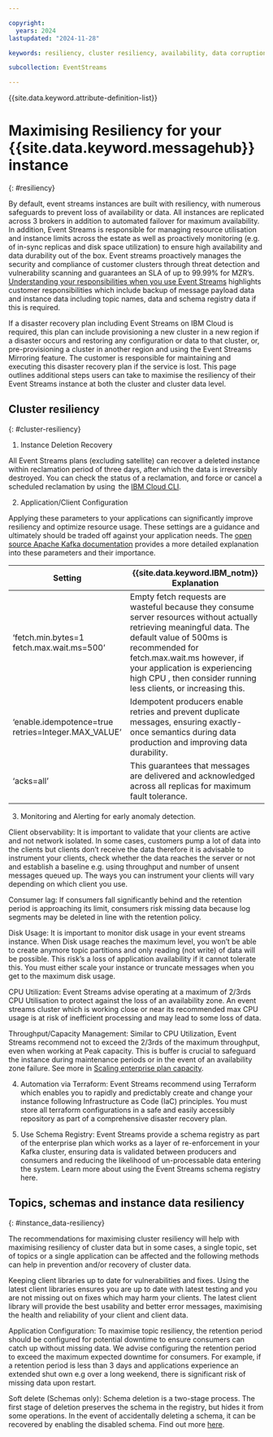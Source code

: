 ```yaml
---

copyright:
  years: 2024
lastupdated: "2024-11-28" 

keywords: resiliency, cluster resiliency, availability, data corruption, deletion, data management, disaster recovery, responsibilities

subcollection: EventStreams

---
```


{{site.data.keyword.attribute-definition-list}}
# Maximising Resiliency for your {{site.data.keyword.messagehub}} instance 
{: #resiliency}

By default, event streams instances are built with resiliency, with numerous safeguards to prevent loss of availability or data. All instances are replicated across 3 brokers in addition to automated failover for maximum availability. In addition, Event Streams is responsible for managing resource utilisation and instance limits across the estate as well as proactively monitoring (e.g. of in-sync replicas and disk space utilization) to ensure high availability and data durability out of the box. Event streams proactively manages the security and compliance of customer clusters through threat detection and vulnerability scanning and guarantees an SLA of up to 99.99% for MZR’s. [Understanding your responsibilities when you use Event Streams](/docs/EventStreams?topic=EventStreams-event_streams_responsibilities) highlights customer responsibilities which include backup of message payload data and instance data including topic names, data and schema registry data if this is required. 

If a disaster recovery plan including Event Streams on IBM Cloud is required, this plan can include provisioning a new cluster in a new region if a disaster occurs and restoring any configuration or data to that cluster, or, pre-provisioning a cluster in another region and using the Event Streams Mirroring feature.  The customer is responsible for maintaining and executing this disaster recovery plan if the service is lost. This page outlines additional steps users can take to maximise the resiliency of their Event Streams instance at both the cluster and cluster data level.  

## Cluster resiliency
{: #cluster-resiliency}

1. Instance Deletion Recovery 

All Event Streams plans (excluding satellite) can recover a deleted instance within reclamation period of three days, after which the data is irreversibly destroyed.  You can check the status of a reclamation, and force or cancel a scheduled reclamation by using  the [IBM Cloud CLI](/docs/cli?topic=cli-ibmcloud_commands_resource#ibmcloud_resource_reclamations).   

2. Application/Client Configuration

Applying these parameters to your applications can significantly improve resiliency and optimize resource usage. These settings are a guidance and ultimately should be traded off against your application needs. The [open source Apache Kafka documentation](https://kafka.apache.org/documentation/) provides a more detailed explanation into these parameters and their importance.  

| Setting | {{site.data.keyword.IBM_notm}} Explanation |
|----------|-----------------------|
|‘fetch.min.bytes=1 fetch.max.wait.ms=500’  |  Empty fetch requests are wasteful because they consume server resources without actually retrieving meaningful data. The default value of 500ms is recommended for fetch.max.wait.ms however, if your application is experiencing high CPU , then consider running less clients, or increasing this.|
|‘enable.idempotence=true retries=Integer.MAX_VALUE’   |  Idempotent producers enable retries and prevent duplicate messages, ensuring exactly-once semantics during data production and improving data durability.  |
|‘acks=all’    |  This guarantees that messages are delivered and acknowledged across all replicas for maximum fault tolerance.    |

3. Monitoring and Alerting for early anomaly detection.

Client observability: It is important to validate that your clients are active and not network isolated. In some cases, customers pump a lot of data into the clients but clients don’t receive the data therefore it is advisable to instrument your clients, check whether the data reaches the server or not and establish a baseline e.g. using throughput and number of unsent messages queued up. The ways you can instrument your clients will vary depending on which client you use.   

Consumer lag: If consumers fall significantly behind and the retention period is approaching its limit, consumers risk missing data because log segments may be deleted in line with the retention policy. 

Disk Usage: It is important to monitor disk usage in your event streams instance. When Disk usage reaches the maximum level, you won’t be able to create anymore topic partitions and only reading (not write) of data will be possible. This risk’s a loss of application availability if it cannot tolerate this.  You must either scale your instance or truncate messages when you get to the maximum disk usage.  

CPU Utilization: Event Streams advise operating at a maximum of 2/3rds CPU Utilisation to protect against the loss of an availability zone. An event streams cluster which is working close or near its recommended max CPU usage is at risk of inefficient processing and may lead to some loss of data.  

Throughput/Capacity Management: Similar to CPU Utilization, Event Streams recommend not to exceed the 2/3rds of the maximum throughput, even when working at Peak capacity. This is buffer is crucial to safeguard the instance during maintenance periods or in the event of an availability zone failure. See more in [Scaling enterprise plan capacity](/docs/EventStreams?topic=EventStreams-ES_scaling_capacity). 

4.  Automation via Terraform: Event Streams recommend using Terraform which enables you to rapidly and predictably create and change your instance following Infrastructure as Code (IaC) principles. You must store all terraform configurations in a safe and easily accessibly repository as part of a comprehensive disaster recovery plan.  

5. Use Schema Registry: Event Streams provide a schema registry as part of the enterprise plan which works as a layer of re-enforcement in your Kafka cluster, ensuring data is validated between producers and consumers and reducing the likelihood of un-processable data entering the system. Learn more about using the Event Streams schema registry here.  

 ## Topics, schemas and instance data resiliency  
{: #instance_data-resiliency}

The recommendations for maximising cluster resiliency will help with maximising resiliency of cluster data but in some cases, a single topic, set of topics or a single application can be affected and the following methods can help in prevention and/or recovery of cluster data.  

Keeping client libraries up to date for vulnerabilities and fixes. Using the latest client libraries ensures you are up to date with latest testing and you are not missing out on fixes which may harm your clients.  The latest client library will provide the best usability and better error messages, maximising the health and reliability of your client and client data.  

Application Configuration: To maximise topic resiliency, the retention period should be configured for potential downtime to ensure consumers can catch up without missing data. We advise configuring the retention period to exceed the maximum expected downtime for consumers. For example, if a retention period is less than 3 days and applications experience an extended shut own e.g over a long weekend, there is significant risk of missing data upon restart.  

Soft delete (Schemas only): Schema deletion is a two-stage process. The first stage of deletion preserves the schema in the registry, but hides it from some operations. In the event of accidentally deleting a schema, it can be recovered by enabling the disabled schema. Find out more [here](docs/EventStreams?topic=EventStreams-ES_schema_registry#set_schema_state).
